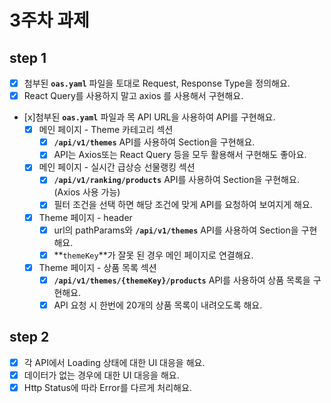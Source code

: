 # 3주차 과제

## step 1

- [x] 첨부된 **`oas.yaml`** 파일을 토대로 Request, Response Type을 정의해요.
- [x] React Query를 사용하지 말고 axios 를 사용해서 구현해요.
- [x]첨부된 **`oas.yaml`** 파일과 목 API URL을 사용하여 API를 구현해요.
    -  [x] 메인 페이지 - Theme 카테고리 섹션
        - [x] **`/api/v1/themes`** API를 사용하여 Section을 구현해요.
        - [x] API는 Axios또는 React Query 등을 모두 활용해서 구현해도 좋아요.
    - [x] 메인 페이지 - 실시간 급상승 선물랭킹 섹션
        - [x] **`/api/v1/ranking/products`** API를 사용하여 Section을 구현해요. (Axios 사용 가능)
        -  [x] 필터 조건을 선택 하면 해당 조건에 맞게 API를 요청하여 보여지게 해요.
    - [x] Theme 페이지 - header
        - [x] url의 pathParams와 **`/api/v1/themes`** API를 사용하여 Section을 구현해요.
        -  [x] **`themeKey`**가 잘못 된 경우 메인 페이지로 연결해요.
    - [x] Theme 페이지 - 상품 목록 섹션
        -  [x] **`/api/v1/themes/{themeKey}/products`** API를 사용하여 상품 목록을 구현해요.
        -  [x] API 요청 시 한번에 20개의 상품 목록이 내려오도록 해요.

## step 2

- [x] 각 API에서 Loading 상태에 대한 UI 대응을 해요.
- [x] 데이터가 없는 경우에 대한 UI 대응을 해요.
- [x] Http Status에 따라 Error를 다르게 처리해요.